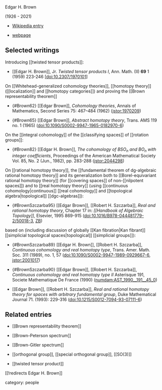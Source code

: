 
Edgar H. Brown

(1926 - 2021)

* [Wikipedia entry](https://en.wikipedia.org/wiki/Edgar_H._Brown)

* [webpage](http://www.brandeis.edu/facultyguide/person.html?emplid=1ea382383b3eafe98ed7fec4c23acf2f354e1c13)



## Selected writings

Introducing [[twisted tensor products]]:

* [[Edgar H. Brown]], Jr. _Twisted tensor products I_, Ann. Math. (II) __69__ 1 (1959) 223-246 &lbrack;[doi:10.2307/1970101](https://doi.org/10.2307/1970101)&rbrack;

On [[Whitehead-generalized cohomology theories]], [[homotopy theory]] ([[localization]] and [[homotopy categories]]) and proving the [[Brown representability theorem]]

* {#Brown62} [[Edgar Brown]], _Cohomology theories_, Annals of Mathematics, Second Series 75: 467&#8211;484 (1962) ([jstor:1970209](https://www.jstor.org/stable/1970209))

* {#Brown65} [[Edgar Brown]], _Abstract homotopy theory_, Trans. AMS 119 no. 1 (1965) ([doi:10.1090/S0002-9947-1965-0182970-6](https://doi.org/10.1090/S0002-9947-1965-0182970-6))


On the [[integral cohomology]] of the [[classifying spaces]] of [[rotation groups]]:

* {#Brown82} [[Edgar H. Brown]], _The cohomology of $B SO_n$ and $BO_n$ with integer coefficients_, Proceedings of the American Mathematical Society Vol. 85, No. 2 (Jun., 1982), pp. 283-288 ([jstor:2044298](https://www.jstor.org/stable/2044298))

On [[rational homotopy theory]], the [[fundamental theorem of dg-algebraic rational homotopy theory]] and its generalization both to [[Borel-equivariant rational homotopy theory]] (for [[covering spaces]] of non-[[nilpotent spaces]]) and to [[real homotopy theory]] (using [[continuous cohomology|continuous]] [[real cohomology]] and [[topological algebra|topological]] [[dgc-algebras]]):

* {#BrownSzczarba95} [[Edgar Brown]], [[Robert H. Szczarba]], _Real and rational homotopy theory_, Chapter 17 in: *[[Handbook of Algebraic Topology]]*,  Elsevier, 1995 869-915 ([doi:10.1016/B978-044481779-2/50018-3](https://doi.org/10.1016/B978-044481779-2/50018-3), [ZB](http://mirrors.library.cornell.edu/ZMATH/zmath/en/zmath/search/?an=0865.55009))

based on (including discussion of globally [[Kan fibration|Kan fibrant]] [[simplicial topological spaces|topological]] [[simplicial groups]]):

* {#BrownSzczarba89} [[Edgar H. Brown]], [[Robert H. Szczarba]], *Continuous cohomology and real homotopy type*, Trans. Amer. Math. Soc. 311 (1989), no. 1, 57 ([doi:10.1090/S0002-9947-1989-0929667-6](https://doi.org/10.1090/S0002-9947-1989-0929667-6), [jstor:2001017](https://www.jstor.org/stable/2001017))

* {#BrownSzczarba90} [[Edgar Brown]], [[Robert H. Szczarba]], _Continuous cohomology and real homotopy type II_ Asterisque 191, Societe Mathematique De France (1990) ([numdam:AST_1990__191__45_0](http://www.numdam.org/book-part/AST_1990__191__45_0))

* [[Edgar Brown]], [[Robert H. Szczarba]], *Real and rational homotopy theory for spaces with arbitrary fundamental group*, Duke Mathematical Journal 71. (1993): 229-316 ([doi:10.1215/S0012-7094-93-07111-6](https://projecteuclid.org/journals/duke-mathematical-journal/volume-71/issue-1/Rational-and-real-homotopy-theory-with-arbitrary-fundamental-groups/10.1215/S0012-7094-93-07111-6.short))




## Related entries

* [[Brown representability theorem]]

* [[Brown-Peterson spectrum]]

* [[Brown-Gitler spectrum]]

* [[orthogonal group]], [[special orthogonal group]], [[SO(3)]]

* [[twisted tensor product]]

[[!redirects Edgar H. Brown]]


category: people

